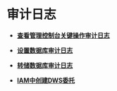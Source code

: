 # 审计日志<a name="dws_01_0119"></a>

-   **[查看管理控制台关键操作审计日志](查看管理控制台关键操作审计日志.md)**  

-   **[设置数据库审计日志](设置数据库审计日志.md)**  

-   **[转储数据库审计日志](转储数据库审计日志.md)**  

-   **[IAM中创建DWS委托](iam中创建dws委托.md)**  


